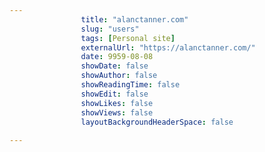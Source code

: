 ---
                title: "alanctanner.com"
                slug: "users"
                tags: [Personal site]
                externalUrl: "https://alanctanner.com/"
                date: 9959-08-08
                showDate: false
                showAuthor: false
                showReadingTime: false
                showEdit: false
                showLikes: false
                showViews: false
                layoutBackgroundHeaderSpace: false
                ---
